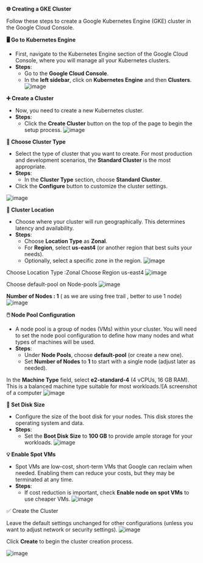**🌐 Creating a GKE Cluster**

Follow these steps to create a Google Kubernetes Engine (GKE) cluster in the Google Cloud Console.

**🖥️ Go to Kubernetes Engine**

- First, navigate to the Kubernetes Engine section of the Google Cloud Console, where you will manage all your Kubernetes clusters.
- **Steps**:
  - Go to the **Google Cloud Console**.
  - In the **left sidebar**, click on **Kubernetes Engine** and then **Clusters**.
![image](https://github.com/user-attachments/assets/a84b6441-9c53-4509-84c5-55132ca1c96e)

**➕ Create a Cluster**

- Now, you need to create a new Kubernetes cluster.
- **Steps**:
  - Click the **Create Cluster** button on the top of the page to begin the setup process.
![image](https://github.com/user-attachments/assets/3f0e060a-1199-4469-9f10-b8ddf9f86e7a)

**🔧 Choose Cluster Type**

- Select the type of cluster that you want to create. For most production and development scenarios, the **Standard Cluster** is the most appropriate.
- **Steps**:
  - In the **Cluster Type** section, choose **Standard Cluster**.
- Click the **Configure** button to customize the cluster settings.

![image](https://github.com/user-attachments/assets/07845a8a-e1a6-4773-aeee-53b6d15d3d40)

**📍 Cluster Location**

- Choose where your cluster will run geographically. This determines latency and availability.
- **Steps**:
  - Choose **Location Type** as **Zonal**.
  - For **Region**, select **us-east4** (or another region that best suits your needs).
  - Optionally, select a specific zone in the region.
![image](https://github.com/user-attachments/assets/27c3f1d6-a51a-4996-8f2e-9f4eff9c0f08)

Choose Location Type :Zonal
Choose Region us-east4
![image](https://github.com/user-attachments/assets/a1c9da89-afa4-45ca-975b-653ccc3967eb)

Choose default-pool on Node-pools
![image](https://github.com/user-attachments/assets/5e1dafd0-36a0-4b11-a1ee-c473dc4d882e)

**Number of Nodes : 1** ( as we are using free trail , better to use 1 node)
![image](https://github.com/user-attachments/assets/5a1ad666-35da-43d8-b01a-fb1757731e2b)

**🖱️ Node Pool Configuration**

- A node pool is a group of nodes (VMs) within your cluster. You will need to set the node pool configuration to define how many nodes and what types of machines will be used.
- **Steps**:
  - Under **Node Pools**, choose **default-pool** (or create a new one).
  - Set **Number of Nodes** to **1** to start with a single node (adjust later as needed).

In the **Machine Type** field, select **e2-standard-4** (4 vCPUs, 16 GB RAM). This is a balanced machine type suitable for most workloads.![A screenshot of a computer
![image](https://github.com/user-attachments/assets/0161d54c-b185-434b-9b44-fd748a4176c4)

**💾 Set Disk Size**

- Configure the size of the boot disk for your nodes. This disk stores the operating system and data.
- **Steps**:
  - Set the **Boot Disk Size** to **100 GB** to provide ample storage for your workloads.
![image](https://github.com/user-attachments/assets/24aa63ce-89e5-471f-86a7-0e57c83c2a2e)

**💡 Enable Spot VMs**

- Spot VMs are low-cost, short-term VMs that Google can reclaim when needed. Enabling them can reduce your costs, but they may be terminated at any time.
- **Steps**:
  - If cost reduction is important, check **Enable node on spot VMs** to use cheaper VMs.
![image](https://github.com/user-attachments/assets/f2831ab8-601b-42fc-8d1f-f0510b8f21eb)

✅ Create the Cluster

Leave the default settings unchanged for other configurations (unless you want to adjust network or security settings).
![image](https://github.com/user-attachments/assets/a0b59072-94f8-4fb0-b2b1-dd791d5ec989)

Click **Create** to begin the cluster creation process.

![image](https://github.com/user-attachments/assets/4618cdf9-f956-44ca-a5ce-26ba2343f900)
